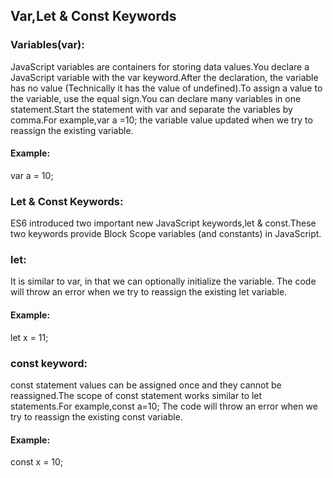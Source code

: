 ## Var,Let & Const Keywords

### Variables(var): 
JavaScript variables are containers for storing data values.You declare a JavaScript variable with the var keyword.After the declaration, the variable has no value 
(Technically it has the value of undefined).To assign a value to the variable, use the equal sign.You can declare many variables in one statement.Start the statement with var and 
separate the variables by comma.For example,var a =10;
the variable value updated when we try to reassign the existing variable.
#### Example:
 var  a = 10;
              

### Let & Const Keywords:
ES6 introduced two important new JavaScript keywords,let & const.These two keywords provide Block Scope variables (and constants) in JavaScript.

### let:
It is similar to var, in that we can optionally initialize the variable.
The code will throw an error when we try to reassign the existing let variable.

#### Example: 
 let  x = 11;
        
### const keyword:
const statement values can be assigned once and they cannot be reassigned.The scope of const statement works similar to let statements.For example,const a=10;
The code will throw an error when we try to reassign the existing const variable.

#### Example: 
const x = 10;
